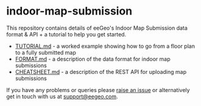 # indoor-map-submission
This repository contains details of eeGeo's Indoor Map Submission data format &amp; API + a tutorial to help you get started.

* [TUTORIAL.md](TUTORIAL.md) - a worked example showing how to go from a floor plan to a fully submitted map
* [FORMAT.md](FORMAT.md) - a description of the data format for indoor map submissions
* [CHEATSHEET.md](CHEATSHEET.md) - a description of the REST API for uploading map submissions

If you have any problems or queries please [raise an issue](https://github.com/eegeo/indoor-map-submission/issues/new) or alternatively get in touch with us at support@eegeo.com.

